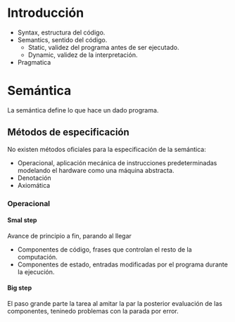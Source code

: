 # Introducción
- Syntax, estructura del código.
- Semantics, sentido del código.
	- Static, validez del programa antes de ser ejecutado.
	- Dynamic, validez de la interpretación.
- Pragmatica

# Semántica
La semántica define lo que hace un dado programa.
## Métodos de especificación
No existen métodos oficiales para la especificación de la semántica:
- Operacional, aplicación mecánica de instrucciones predeterminadas modelando el hardware como una máquina abstracta.
- Denotación
- Axiomática

### Operacional
#### Smal step
Avance de principio a fin, parando al llegar 
- Componentes de código, frases que controlan el resto de la computación.
- Componentes de estado, entradas modificadas por el programa durante la ejecución.

#### Big step
El paso grande parte la tarea  al amitar la par la posterior evaluación de las componentes, teninedo problemas con la parada por error.
